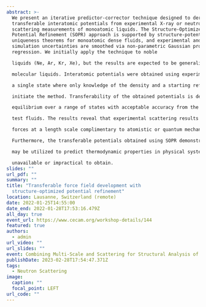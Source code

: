 ```yaml
---
abstract: >-
  We present an iterative predictor-corrector technique designed to derive
  transferable interatomic potentials from experimental X-ray or neutron
  scattering measurements of monoatomic liquids. The Structure-Optimized
  Potential Refinement (SOPR) approach is supported by structure-potential
  uniqueness theorems for monoatomic dense fluids, and experimental and
  simulation uncertainties are smoothed via non-parametric Gaussian process
  regression. We initially apply the technique to noble

  liquids (Ne, Ar, Kr, Xe), but the results are expected to be generalizable to other monatomic and

  molecular liquids. Interatomic potentials were obtained using experimental scattering measurements at

  a single state where only knowledge of the density and a starting reference potential are required to

  initiate the method. Transferability of the obtained potentials is demonstrated by predicting vapor liquid

  equilibrium over a range of states with acceptable accuracy from the triple to the critical point for the

  test fluids. The results reveal that experimental scattering results provide crucial insight into interatomic

  forces at a length scale complimentary to atomistic or quantum mechanical simulation techniques.

  Furthermore, the transferable potentials obtained using SOPR demonstrate that scattering experiments

  may be utilized to predict thermodynamic properties in physical systems where experimental data is

  unavailable or impractical to obtain.
slides: ""
url_pdf: ""
summary: ""
title: "Transferable force field development with
  structure-optimized potential refinement"
location: Lausanne, Switzerland (remote)
date: 2022-01-25T14:55:00
date_end: 2022-01-28T17:53:16.479Z
all_day: true
event_url: https://www.cecam.org/workshop-details/144
featured: true
authors:
  - admin
url_video: ""
url_slides: ""
event: Combining Multi-Scale and Scattering for Structural Analysis of Complex Systems
publishDate: 2023-02-28T17:54:47.371Z
tags:
  - Neutron Scattering
image:
  caption: ""
  focal_point: LEFT
url_code: ""
---
```

